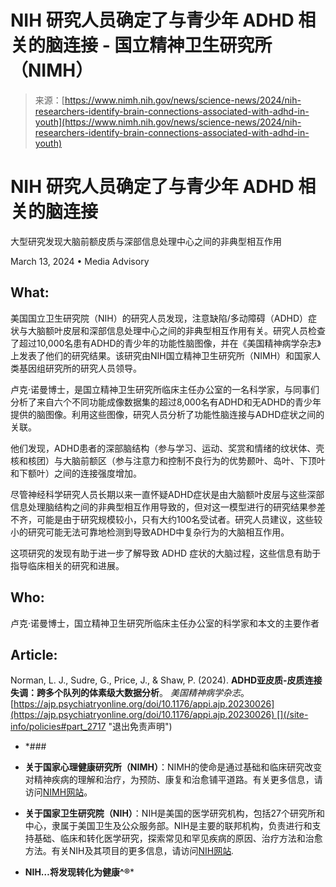 <!--yml

category: 未分类

date: 2024-05-27 14:57:00

-->

# NIH 研究人员确定了与青少年 ADHD 相关的脑连接 - 国立精神卫生研究所（NIMH）

> 来源：[https://www.nimh.nih.gov/news/science-news/2024/nih-researchers-identify-brain-connections-associated-with-adhd-in-youth](https://www.nimh.nih.gov/news/science-news/2024/nih-researchers-identify-brain-connections-associated-with-adhd-in-youth)

# NIH 研究人员确定了与青少年 ADHD 相关的脑连接

大型研究发现大脑前额皮质与深部信息处理中心之间的非典型相互作用

March 13, 2024 • Media Advisory

## What:

美国国立卫生研究院（NIH）的研究人员发现，注意缺陷/多动障碍（ADHD）症状与大脑额叶皮层和深部信息处理中心之间的非典型相互作用有关。研究人员检查了超过10,000名患有ADHD的青少年的功能性脑图像，并在《美国精神病学杂志》上发表了他们的研究结果。该研究由NIH国立精神卫生研究所（NIMH）和国家人类基因组研究所的研究人员领导。

卢克·诺曼博士，是国立精神卫生研究所临床主任办公室的一名科学家，与同事们分析了来自六个不同功能成像数据集的超过8,000名有ADHD和无ADHD的青少年提供的脑图像。利用这些图像，研究人员分析了功能性脑连接与ADHD症状之间的关联。

他们发现，ADHD患者的深部脑结构（参与学习、运动、奖赏和情绪的纹状体、壳核和核团）与大脑前额区（参与注意力和控制不良行为的优势颞叶、岛叶、下顶叶和下额叶）之间的连接强度增加。

尽管神经科学研究人员长期以来一直怀疑ADHD症状是由大脑额叶皮层与这些深部信息处理脑结构之间的非典型相互作用导致的，但对这一模型进行的研究结果参差不齐，可能是由于研究规模较小，只有大约100名受试者。研究人员建议，这些较小的研究可能无法可靠地检测到导致ADHD中复杂行为的大脑相互作用。

这项研究的发现有助于进一步了解导致 ADHD 症状的大脑过程，这些信息有助于指导临床相关的研究和进展。

## Who:

卢克·诺曼博士，国立精神卫生研究所临床主任办公室的科学家和本文的主要作者

## Article:

Norman, L. J., Sudre, G., Price, J., & Shaw, P. (2024). **ADHD亚皮质-皮质连接失调：跨多个队列的体素级大数据分析**。 *美国精神病学杂志*。[https://ajp.psychiatryonline.org/doi/10.1176/appi.ajp.20230026](https://ajp.psychiatryonline.org/doi/10.1176/appi.ajp.20230026) [](/site-info/policies#part_2717 "退出免责声明")

-   *###

-   **关于国家心理健康研究所（NIMH）**：NIMH的使命是通过基础和临床研究改变对精神疾病的理解和治疗，为预防、康复和治愈铺平道路。有关更多信息，请访问[NIMH网站](/)。

-   **关于国家卫生研究院（NIH）**：NIH是美国的医学研究机构，包括27个研究所和中心，隶属于美国卫生及公众服务部。NIH是主要的联邦机构，负责进行和支持基础、临床和转化医学研究，探索常见和罕见疾病的原因、治疗方法和治愈方法。有关NIH及其项目的更多信息，请访问[NIH网站](https://www.nih.gov)*.*

-   **NIH…将发现转化为健康^®***
